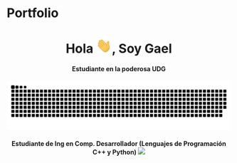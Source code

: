 # Portfolio
<div align="center">
<h1 align="center">Hola <img width="35" src="https://github.com/1999AZZAR/1999AZZAR/blob/main/resources/img/waving.gif">, Soy Gael</h1>
<h4 align="center">Estudiante en la poderosa UDG
</div>

<div align="center">
  <a href="https://1999azzar.github.io/1999AZZAR/">
  <img  src="https://github.com/1999AZZAR/1999AZZAR/blob/main/resources/img/grid-snake.svg"
       alt="snake" /></a>
</div>
</div>
<h4 align="center">Estudiante de Ing en Comp. Desarrollador (Lenguajes de Programación C++ y Python)
</div>

<img width="35" src="https://media1.tenor.com/m/88_FwmWEHIoAAAAd/cat-stare.gif">


                                                                                   ⠀⠀⠀⠀⠀⠀⠀⠀⠀⠀⠀⠀
